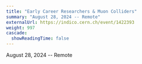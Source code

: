 ```yaml
---
title: "Early Career Researchers & Muon Colliders"
summary: "August 28, 2024 -- Remote"
externalUrl: https://indico.cern.ch/event/1422393
weight: 997
cascade:
  showReadingTime: false
---
```


August 28, 2024 -- Remote
